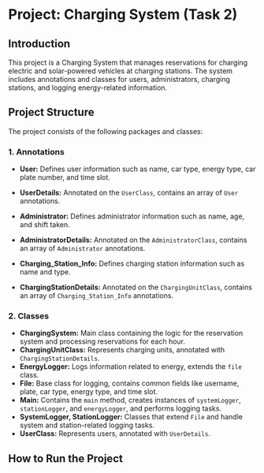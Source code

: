 
# Project: Charging System (Task 2)

## Introduction
This project is a Charging System that manages reservations for charging electric and solar-powered vehicles at charging stations. The system includes annotations and classes for users, administrators, charging stations, and logging energy-related information.

## Project Structure
The project consists of the following packages and classes:

### 1. Annotations
- **User:** Defines user information such as name, car type, energy type, car plate number, and time slot.
- **UserDetails:** Annotated on the `UserClass`, contains an array of `User` annotations.

- **Administrator:** Defines administrator information such as name, age, and shift taken.
- **AdministratorDetails:** Annotated on the `AdministratorClass`, contains an array of `Administrator` annotations.

- **Charging_Station_Info:** Defines charging station information such as name and type.
- **ChargingStationDetails:** Annotated on the `ChargingUnitClass`, contains an array of `Charging_Station_Info` annotations.

### 2. Classes
- **ChargingSystem:** Main class containing the logic for the reservation system and processing reservations for each hour.
- **ChargingUnitClass:** Represents charging units, annotated with `ChargingStationDetails`.
- **EnergyLogger:** Logs information related to energy, extends the `file` class.
- **File:** Base class for logging, contains common fields like username, plate, car type, energy type, and time slot.
- **Main:** Contains the `main` method, creates instances of `systemLogger`, `stationLogger`, and `energyLogger`, and performs logging tasks.
- **SystemLogger, StationLogger:** Classes that extend `File` and handle system and station-related logging tasks.
- **UserClass:** Represents users, annotated with `UserDetails`.

## How to Run the Project



